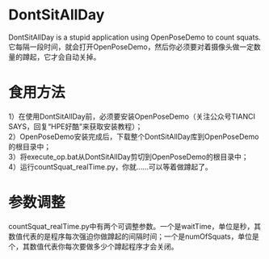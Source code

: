 # DontSitAllDay
DontSitAllDay is a stupid application using OpenPoseDemo to count squats. 它每隔一段时间，就会打开OpenPoseDemo，然后你必须要对着摄像头做一定数量的蹲起，它才会自动关掉。  

# 食用方法
1）在使用DontSitAllDay前，必须要安装OpenPoseDemo（关注公众号TIANCI SAYS，回复“HPE好酷”来获取安装教程）；  
2）OpenPoseDemo安装完成后，下载整个DontSitAllDay库到OpenPoseDemo的根目录中；  
3）将execute_op.bat从DontSitAllDay剪切到OpenPoseDemo的根目录中；  
4）运行countSquat_realTime.py，你就……可以等着做蹲起了。  

# 参数调整
countSquat_realTime.py中有两个可调整参数。一个是waitTime，单位是秒，其数值代表的是程序每次强迫你做蹲起的间隔时间；一个是numOfSquats，单位是个，其数值代表你每次要做多少个蹲起程序才会关闭。

